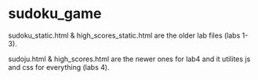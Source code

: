 # sudoku_game

sudoku_static.html & high_scores_static.html are the older lab files (labs 1-3). 

sudoju.html & high_scores.html are the newer ones for lab4 and it utilites js and css for everything (labs 4).